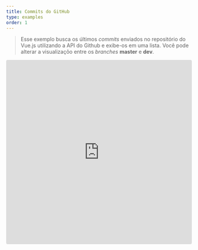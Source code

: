 ```yaml
---
title: Commits do GitHub
type: examples
order: 1
---
```


> Esse exemplo busca os últimos _commits_ enviados no repositório do Vue.js utilizando a API do Github e exibe-os em uma lista. Você pode alterar a visualizaçõo entre os _branches_ **master** e **dev**.

<iframe src="https://codesandbox.io/embed/github/vuejs/vuejs.org/tree/master/src/v2/examples/vue-20-github-commits?codemirror=1&hidedevtools=1&hidenavigation=1&theme=light" style="width:100%; height:500px; border:0; border-radius: 4px; overflow:hidden;" title="vue-20-template-compilation" allow="geolocation; microphone; camera; midi; vr; accelerometer; gyroscope; payment; ambient-light-sensor; encrypted-media; usb" sandbox="allow-modals allow-forms allow-popups allow-scripts allow-same-origin"></iframe>
